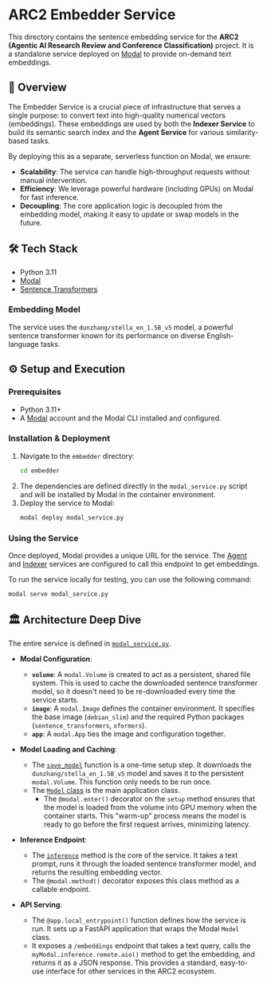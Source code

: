 # ARC2 Embedder Service

This directory contains the sentence embedding service for the **ARC2 (Agentic AI Research Review and Conference Classification)** project. It is a standalone service deployed on [Modal](https://modal.com/) to provide on-demand text embeddings.

## 🚀 Overview

The Embedder Service is a crucial piece of infrastructure that serves a single purpose: to convert text into high-quality numerical vectors (embeddings). These embeddings are used by both the **Indexer Service** to build its semantic search index and the **Agent Service** for various similarity-based tasks.

By deploying this as a separate, serverless function on Modal, we ensure:
- **Scalability**: The service can handle high-throughput requests without manual intervention.
- **Efficiency**: We leverage powerful hardware (including GPUs) on Modal for fast inference.
- **Decoupling**: The core application logic is decoupled from the embedding model, making it easy to update or swap models in the future.

## 🛠️ Tech Stack

-   Python 3.11
-   [Modal](https://modal.com/)
-   [Sentence Transformers](https://www.sbert.net/)

### Embedding Model
The service uses the `dunzhang/stella_en_1.5B_v5` model, a powerful sentence transformer known for its performance on diverse English-language tasks.

## ⚙️ Setup and Execution

### Prerequisites

-   Python 3.11+
-   A [Modal](https://modal.com/) account and the Modal CLI installed and configured.

### Installation & Deployment

1.  Navigate to the `embedder` directory:
    ```bash
    cd embedder
    ```
2.  The dependencies are defined directly in the `modal_service.py` script and will be installed by Modal in the container environment.
3.  Deploy the service to Modal:
    ```bash
    modal deploy modal_service.py
    ```

### Using the Service

Once deployed, Modal provides a unique URL for the service. The [Agent](../agent/README.md) and [Indexer](../indexer/README.md) services are configured to call this endpoint to get embeddings.

To run the service locally for testing, you can use the following command:
```bash
modal serve modal_service.py
```

## 🏛️ Architecture Deep Dive

The entire service is defined in [`modal_service.py`](modal_service.py:1).

- **Modal Configuration**:
    - **`volume`**: A `modal.Volume` is created to act as a persistent, shared file system. This is used to cache the downloaded sentence transformer model, so it doesn't need to be re-downloaded every time the service starts.
    - **`image`**: A `modal.Image` defines the container environment. It specifies the base image (`debian_slim`) and the required Python packages (`sentence_transformers`, `xformers`).
    - **`app`**: A `modal.App` ties the image and configuration together.

- **Model Loading and Caching**:
    - The [`save_model`](modal_service.py:30) function is a one-time setup step. It downloads the `dunzhang/stella_en_1.5B_v5` model and saves it to the persistent `modal.Volume`. This function only needs to be run once.
    - The [`Model` class](modal_service.py:41) is the main application class.
        - The `@modal.enter()` decorator on the `setup` method ensures that the model is loaded from the volume into GPU memory when the container starts. This "warm-up" process means the model is ready to go before the first request arrives, minimizing latency.

- **Inference Endpoint**:
    - The [`inference`](modal_service.py:56) method is the core of the service. It takes a text prompt, runs it through the loaded sentence transformer model, and returns the resulting embedding vector.
    - The `@modal.method()` decorator exposes this class method as a callable endpoint.

- **API Serving**:
    - The `@app.local_entrypoint()` function defines how the service is run. It sets up a FastAPI application that wraps the Modal `Model` class.
    - It exposes a `/embeddings` endpoint that takes a text query, calls the `myModal.inference.remote.aio()` method to get the embedding, and returns it as a JSON response. This provides a standard, easy-to-use interface for other services in the ARC2 ecosystem.